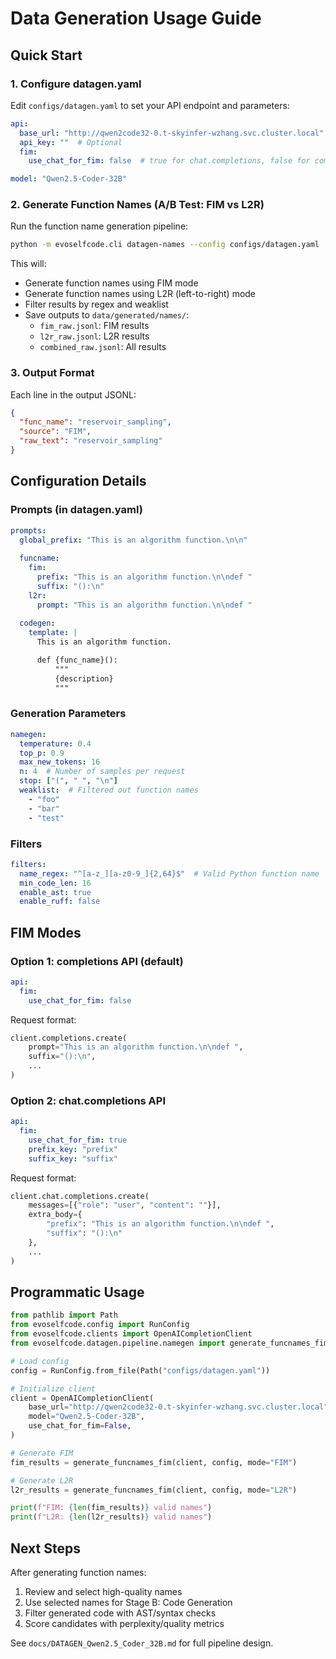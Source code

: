 # Data Generation Usage Guide

## Quick Start

### 1. Configure datagen.yaml

Edit `configs/datagen.yaml` to set your API endpoint and parameters:

```yaml
api:
  base_url: "http://qwen2code32-0.t-skyinfer-wzhang.svc.cluster.local"
  api_key: ""  # Optional
  fim:
    use_chat_for_fim: false  # true for chat.completions, false for completions

model: "Qwen2.5-Coder-32B"
```

### 2. Generate Function Names (A/B Test: FIM vs L2R)

Run the function name generation pipeline:

```bash
python -m evoselfcode.cli datagen-names --config configs/datagen.yaml
```

This will:
- Generate function names using FIM mode
- Generate function names using L2R (left-to-right) mode
- Filter results by regex and weaklist
- Save outputs to `data/generated/names/`:
  - `fim_raw.jsonl`: FIM results
  - `l2r_raw.jsonl`: L2R results  
  - `combined_raw.jsonl`: All results

### 3. Output Format

Each line in the output JSONL:

```json
{
  "func_name": "reservoir_sampling",
  "source": "FIM",
  "raw_text": "reservoir_sampling"
}
```

## Configuration Details

### Prompts (in datagen.yaml)

```yaml
prompts:
  global_prefix: "This is an algorithm function.\n\n"
  
  funcname:
    fim:
      prefix: "This is an algorithm function.\n\ndef "
      suffix: "():\n"
    l2r:
      prompt: "This is an algorithm function.\n\ndef "
  
  codegen:
    template: |
      This is an algorithm function.

      def {func_name}():
          """
          {description}
          """
```

### Generation Parameters

```yaml
namegen:
  temperature: 0.4
  top_p: 0.9
  max_new_tokens: 16
  n: 4  # Number of samples per request
  stop: ["(", " ", "\n"]
  weaklist:  # Filtered out function names
    - "foo"
    - "bar"
    - "test"
```

### Filters

```yaml
filters:
  name_regex: "^[a-z_][a-z0-9_]{2,64}$"  # Valid Python function name
  min_code_len: 16
  enable_ast: true
  enable_ruff: false
```

## FIM Modes

### Option 1: completions API (default)

```yaml
api:
  fim:
    use_chat_for_fim: false
```

Request format:
```python
client.completions.create(
    prompt="This is an algorithm function.\n\ndef ",
    suffix="():\n",
    ...
)
```

### Option 2: chat.completions API

```yaml
api:
  fim:
    use_chat_for_fim: true
    prefix_key: "prefix"
    suffix_key: "suffix"
```

Request format:
```python
client.chat.completions.create(
    messages=[{"role": "user", "content": ""}],
    extra_body={
        "prefix": "This is an algorithm function.\n\ndef ",
        "suffix": "():\n"
    },
    ...
)
```

## Programmatic Usage

```python
from pathlib import Path
from evoselfcode.config import RunConfig
from evoselfcode.clients import OpenAICompletionClient
from evoselfcode.datagen.pipeline.namegen import generate_funcnames_fim

# Load config
config = RunConfig.from_file(Path("configs/datagen.yaml"))

# Initialize client
client = OpenAICompletionClient(
    base_url="http://qwen2code32-0.t-skyinfer-wzhang.svc.cluster.local",
    model="Qwen2.5-Coder-32B",
    use_chat_for_fim=False,
)

# Generate FIM
fim_results = generate_funcnames_fim(client, config, mode="FIM")

# Generate L2R
l2r_results = generate_funcnames_fim(client, config, mode="L2R")

print(f"FIM: {len(fim_results)} valid names")
print(f"L2R: {len(l2r_results)} valid names")
```

## Next Steps

After generating function names:
1. Review and select high-quality names
2. Use selected names for Stage B: Code Generation
3. Filter generated code with AST/syntax checks
4. Score candidates with perplexity/quality metrics

See `docs/DATAGEN_Qwen2.5_Coder_32B.md` for full pipeline design.

